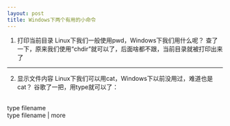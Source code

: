 ```yaml
---
layout: post
title: Windows下两个有用的小命令
---
```


1. 打印当前目录
Linux下我们一般使用pwd，Windows下我们用什么呢？
查了一下，原来我们使用“chdir”就可以了，后面啥都不跟，当前目录就被打印出来了
<hr>

2. 显示文件内容
Linux下我们可以用cat，Windows下以前没用过，难道也是cat？
谷歌了一把，用type就可以了：
<br>
type filename
<br>
type filename | more
